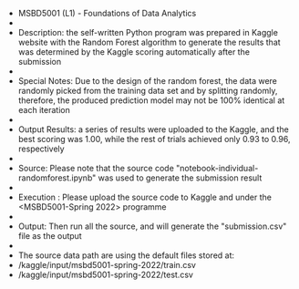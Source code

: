 - MSBD5001 (L1) - Foundations of Data Analytics
-
- Description: the self-written Python program was prepared in Kaggle website with the Random Forest algorithm to generate the results that was determined by the Kaggle scoring automatically after the submission
-    
- Special Notes: Due to the design of the random forest, the data were randomly picked from the training data set and by splitting randomly, therefore, the produced prediction model may not be 100% identical at each iteration
-
- Output Results: a series of results were uploaded to the Kaggle, and the best scoring was 1.00, while the rest of trials   achieved only 0.93 to 0.96, respectively
-                 
- Source: Please note that the source code "notebook-individual-randomforest.ipynb" was used to generate the submission result
- 
- Execution : Please upload the source code to Kaggle and under the <MSBD5001-Spring 2022> programme
-
- Output: Then run all the source, and will generate the "submission.csv" file as the output
-
- The source data path are using the default files stored at:
- /kaggle/input/msbd5001-spring-2022/train.csv
- /kaggle/input/msbd5001-spring-2022/test.csv

<!---
aufatsee/aufatsee is a ✨ special ✨ repository because its `README.md` (this file) appears on your GitHub profile.
You can click the Preview link to take a look at your changes.
--->
